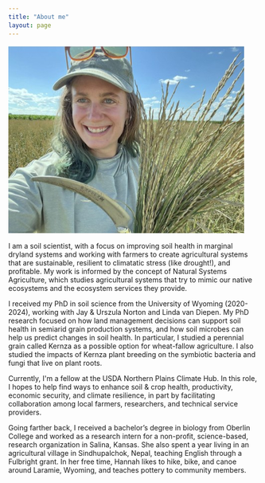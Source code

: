 ```yaml
---
title: "About me"
layout: page
---
```


![pic](images/profile_pic.jpg)

I am a soil scientist, with a focus on improving soil health in marginal dryland systems and working with farmers to create agricultural systems that are 
sustainable, resilient to climatatic stress (like drought!), and profitable. 
My work is informed by the concept of Natural Systems Agriculture, which studies 
agricultural systems that try to mimic our native ecosystems and the ecosystem 
services they provide. 


I received my PhD in soil science from the University of Wyoming (2020-2024), 
working with Jay & Urszula Norton and Linda van Diepen. My PhD research focused 
on how land management decisions can support soil health in semiarid grain 
production systems, and how soil microbes can help us predict changes in soil 
health. In particular, I studied a perennial grain called Kernza as a possible 
option for wheat-fallow agriculture. I also studied the impacts of Kernza plant 
breeding on the symbiotic bacteria and fungi that live on plant roots. 

Currently, I'm a fellow at the USDA Northern Plains Climate Hub. In this role,
I hopes to help find ways to enhance soil & crop health, productivity, economic 
security, and climate resilience, in part by facilitating collaboration among 
local farmers, researchers, and technical service providers.

Going farther back, I received a bachelor’s degree in biology from Oberlin 
College and worked as a research intern for a non-profit, science-based, 
research organization in Salina, Kansas. She also spent a year living in an 
agricultural village in Sindhupalchok, Nepal, teaching English through a 
Fulbright grant. In her free time, Hannah likes to hike, bike, and canoe around 
Laramie, Wyoming, and teaches pottery to community members.